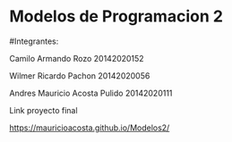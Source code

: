 # Modelos de Programacion 2

#Integrantes: 

Camilo Armando Rozo 20142020152

Wilmer Ricardo Pachon 20142020056

Andres Mauricio Acosta Pulido 20142020111

Link proyecto final 

https://mauricioacosta.github.io/Modelos2/
